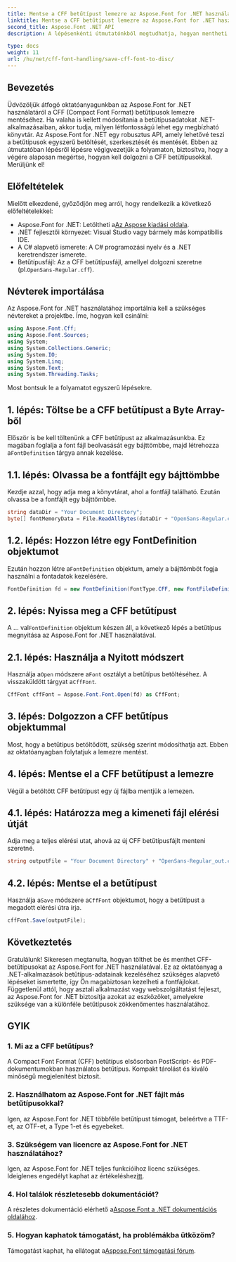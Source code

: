 ```yaml
---
title: Mentse a CFF betűtípust lemezre az Aspose.Font for .NET használatával
linktitle: Mentse a CFF betűtípust lemezre az Aspose.Font for .NET használatával
second_title: Aspose.Font .NET API
description: A lépésenkénti útmutatónkból megtudhatja, hogyan mentheti lemezre a CFF-betűtípusokat az Aspose.Font for .NET használatával. Egyszerűen sajátítsa el a betűtípus-manipulációt .NET-alkalmazásokban.

type: docs
weight: 11
url: /hu/net/cff-font-handling/save-cff-font-to-disc/
---
```

## Bevezetés
Üdvözöljük átfogó oktatóanyagunkban az Aspose.Font for .NET használatáról a CFF (Compact Font Format) betűtípusok lemezre mentéséhez. Ha valaha is kellett módosítania a betűtípusadatokat .NET-alkalmazásaiban, akkor tudja, milyen létfontosságú lehet egy megbízható könyvtár. Az Aspose.Font for .NET egy robusztus API, amely lehetővé teszi a betűtípusok egyszerű betöltését, szerkesztését és mentését. Ebben az útmutatóban lépésről lépésre végigvezetjük a folyamaton, biztosítva, hogy a végére alaposan megértse, hogyan kell dolgozni a CFF betűtípusokkal. Merüljünk el!
## Előfeltételek
Mielőtt elkezdené, győződjön meg arról, hogy rendelkezik a következő előfeltételekkel:
-  Aspose.Font for .NET: Letöltheti a[Az Aspose kiadási oldala](https://releases.aspose.com/font/net/).
- .NET fejlesztői környezet: Visual Studio vagy bármely más kompatibilis IDE.
- A C# alapvető ismerete: A C# programozási nyelv és a .NET keretrendszer ismerete.
-  Betűtípusfájl: Az a CFF betűtípusfájl, amellyel dolgozni szeretne (pl.`OpenSans-Regular.cff`).
## Névterek importálása
Az Aspose.Font for .NET használatához importálnia kell a szükséges névtereket a projektbe. Íme, hogyan kell csinálni:
```csharp
using Aspose.Font.Cff;
using Aspose.Font.Sources;
using System;
using System.Collections.Generic;
using System.IO;
using System.Linq;
using System.Text;
using System.Threading.Tasks;
```
Most bontsuk le a folyamatot egyszerű lépésekre.
## 1. lépés: Töltse be a CFF betűtípust a Byte Array-ből
 Először is be kell töltenünk a CFF betűtípust az alkalmazásunkba. Ez magában foglalja a font fájl beolvasását egy bájttömbbe, majd létrehozza a`FontDefinition` tárgya annak kezelése.
## 1.1. lépés: Olvassa be a fontfájlt egy bájttömbbe
Kezdje azzal, hogy adja meg a könyvtárat, ahol a fontfájl található. Ezután olvassa be a fontfájlt egy bájttömbbe.
```csharp
string dataDir = "Your Document Directory";
byte[] fontMemoryData = File.ReadAllBytes(dataDir + "OpenSans-Regular.cff");
```
## 1.2. lépés: Hozzon létre egy FontDefinition objektumot
 Ezután hozzon létre a`FontDefinition` objektum, amely a bájttömböt fogja használni a fontadatok kezelésére.
```csharp
FontDefinition fd = new FontDefinition(FontType.CFF, new FontFileDefinition("cff", new ByteContentStreamSource(fontMemoryData)));
```
## 2. lépés: Nyissa meg a CFF betűtípust
 A ... val`FontDefinition` objektum készen áll, a következő lépés a betűtípus megnyitása az Aspose.Font for .NET használatával.
## 2.1. lépés: Használja a Nyitott módszert
 Használja a`Open` módszere a`Font` osztályt a betűtípus betöltéséhez. A visszaküldött tárgyat a`CffFont`.
```csharp
CffFont cffFont = Aspose.Font.Font.Open(fd) as CffFont;
```
## 3. lépés: Dolgozzon a CFF betűtípus objektummal
Most, hogy a betűtípus betöltődött, szükség szerint módosíthatja azt. Ebben az oktatóanyagban folytatjuk a lemezre mentést.
## 4. lépés: Mentse el a CFF betűtípust a lemezre
Végül a betöltött CFF betűtípust egy új fájlba mentjük a lemezen.
## 4.1. lépés: Határozza meg a kimeneti fájl elérési útját
Adja meg a teljes elérési utat, ahová az új CFF betűtípusfájlt menteni szeretné.
```csharp
string outputFile = "Your Document Directory" + "OpenSans-Regular_out.cff";
```
## 4.2. lépés: Mentse el a betűtípust
 Használja a`Save` módszere a`CffFont` objektumot, hogy a betűtípust a megadott elérési útra írja.
```csharp
cffFont.Save(outputFile);
```
## Következtetés
Gratulálunk! Sikeresen megtanulta, hogyan tölthet be és menthet CFF-betűtípusokat az Aspose.Font for .NET használatával. Ez az oktatóanyag a .NET-alkalmazások betűtípus-adatainak kezeléséhez szükséges alapvető lépéseket ismertette, így Ön magabiztosan kezelheti a fontfájlokat. Függetlenül attól, hogy asztali alkalmazást vagy webszolgáltatást fejleszt, az Aspose.Font for .NET biztosítja azokat az eszközöket, amelyekre szüksége van a különféle betűtípusok zökkenőmentes használatához.
## GYIK
### 1. Mi az a CFF betűtípus?
A Compact Font Format (CFF) betűtípus elsősorban PostScript- és PDF-dokumentumokban használatos betűtípus. Kompakt tárolást és kiváló minőségű megjelenítést biztosít.
### 2. Használhatom az Aspose.Font for .NET fájlt más betűtípusokkal?
Igen, az Aspose.Font for .NET többféle betűtípust támogat, beleértve a TTF-et, az OTF-et, a Type 1-et és egyebeket.
### 3. Szükségem van licencre az Aspose.Font for .NET használatához?
 Igen, az Aspose.Font for .NET teljes funkcióihoz licenc szükséges. Ideiglenes engedélyt kaphat az értékeléshez[itt](https://purchase.aspose.com/temporary-license/).
### 4. Hol találok részletesebb dokumentációt?
 A részletes dokumentáció elérhető a[Aspose.Font a .NET dokumentációs oldalához](https://reference.aspose.com/font/net/).
### 5. Hogyan kaphatok támogatást, ha problémákba ütközöm?
 Támogatást kaphat, ha ellátogat a[Aspose.Font támogatási fórum](https://forum.aspose.com/c/font/41).